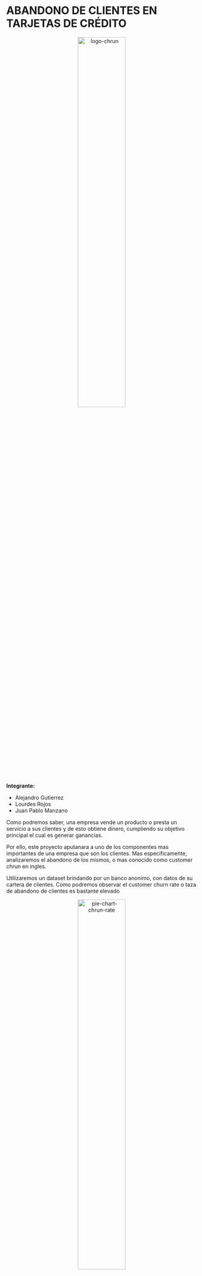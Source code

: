 # ABANDONO DE CLIENTES EN TARJETAS DE CRÉDITO

<div align="center">
 <img alt ="logo-chrun" src="/img/logo.png" width=50% height: auto//>
</div>

**Integrante:**
- Alejandro Gutierrez 
- Lourdes Rojos
- Juan Pablo Manzano

Como podremos saber, una empresa vende un producto o presta un servicio a sus clientes y de esto obtiene dinero, cumpliendo su objetivo principal el cual es generar ganancias.

Por ello, este proyecto aputanara a uno de los componentes mas importantes de una empresa que son los clientes. Mas especificamente, analizaremos el abandono de los mismos, o mas conocido como customer chrun en ingles. 

Utilizaremos un dataset brindando por un banco anonimo, con datos de su cartera de clientes. Como podremos observar el customer churn rate o taza de abandono de clientes es bastante elevado 

<div align="center">
 <img alt ="pie-chart-chrun-rate" src="/img/chrun_rate.png" width=50% height=auto//>
</div>
  
 Esto quiere decir que desde el año anterior a dia de hoy el banco perdio un 16,07% de sus clientes. 
  
 # 1- OBJETIVOS

**Objetivos principales**

- Descubrir la causa por la cual hay deserción de clientes en las tarjetas de crédito
-Pronosticar cuales son los posibles clientes que abandonaran las tarjetas de crédito

**Objetivos secuendarios**

- Determinar que Modelo se adapta de mejor manera a las necesidades del problema
- Utilizar modelo para predecir grupos de clientes que abandonarian el banco
- Testear modelos generados
  
# 2-Contexto comercial

El Gerente comercial de un banco se encuentra frente a un listado de clientes que utilizan el servicio de tarjetas de crédito y detecta una alta taza de abandono de los mismos. Quieren analizar los datos para descubrir la razón detrás de esto y aprovechar lo mismo para predecir los clientes que probablemente abandonarán para poder tomar medidas sobre esto.
  
# 3-Problema comercial

El banco buscara reducir este abandono de clientes, pero para ello debera actuar sobre el grupo correcto de personas, ya sea a travez de campañas pubilicitarias o ofreciendo algun tipo de beneficio. Por ello es importante determinar de manera efectiva que clientes podrian llegar a dejar de usar los servicios. 

Tomar estas medidas con clientes que no tengan una predisposicion a abandonar el servicio podria incurrir en una reduccion de beneficios o en "molestar" mediante campañas publicitarias a clientes fidelizados. 

# 4-Glosario 

Para entender correctamente que quieren decirnos los datos es necesario saber que quieren decirnos las variables a analizar. Para ello, podemos ingresar al siguiente glosario haciendo click [`AQUI`](glosario.md)

# 5-Análisis Exploratorio de Datos (EDA)

Para comenzar se parte de un analisis exploratorio de los datos, el cual puede encontrarse en este [`notebook`](EDA.ipynb). En el mismo damos un primer vistazo a nuestros datos para intentar detectar patrones o estructuras en la informacion de manera visual. 

De ello podemos plantear diferentes Hipótesis o preguntas que se generen al hacer esta primera observacion.

## Hipótesis y preguntas

### Hipótesis 1

H1 = La media del monto total de transacciones (Total_Trans_Amt) es igual para clientes activos y retirados

H0 = La media del monto total de transacciones (Total_Trans_Amt) es diferente para clientes activos y retirados

<div align="center">
 <img alt ="h1-image" src="/img/h1.png"//>
</div>

*Nota: Como la variable presenta una gran cantidad de Outliers, el valor mas representativo pasa a ser la mediana*

<div align="center">
 Mediana de monto total de transacciones

 |Attrition_Flag    | Mediana    |
 |------------------|------------|
 |Attrited Customer | 2329     |
 |Existing Customer | 4100    |
</div>

> **Insight:** Podemos validar la hipotesis H0 diciendo que *"La mediana del monto total de transacciones es diferente según el target"*. Esto quiere decir que un cliente que abandonara el servicio realiza transacciones por montos menores que un cliente que seguira utilizandolo. 

### Hipótesis 2

H2 = La media de la cantidad total de transacciones (Total_Trans_Ct) es **igual** para clientes activos y retirados

H0 = La media de la cantidad total de transacciones (Total_Trans_Ct) es **diferente** para clientes activos y retirados

<div align="center">
 <img alt ="h2-image" src="/img/h2.png"//>
</div>

*Nota: Como la variable presenta una gran cantidad de Outliers, el valor mas representativo pasa a ser la mediana*

<div align="center">
 Mediana de cantidad total de transacciones

 |Attrition_Flag    | Mediana    |
 |------------------|------------|
 |Attrited Customer | 43     |
 |Existing Customer | 71     |
</div>

> **Insight:** Podemos validar la hipotesis H0 diciendo que *"La mediana de la cantidad total de transacciones es diferente según el target"*. Este analisis demostraria que el cliente que abandona el servicio hará una menor cantidad de transacciones que las que hace un cliente que seguira utilizandolo. 


### Hipótesis 3

H3 = La media de la variacion en cantidad de transacciones Q4 -Q1 (1) es **igual** para clientes activos y retirados 

H0 = La media de la variacion en cantidad de transacciones Q4 -Q1 (Total_Ct_Chng_Q4_Q1) es **diferente** para clientes activos y retirados

<div align="center">
 <img alt ="h3-image" src="/img/h3.png" //>
</div>

*Nota: Como la variable presenta una gran cantidad de Outliers, el valor mas representativo pasa a ser la mediana*

<div align="center">
 Mediana de variacion en cantidad de transacciones 

 |Attrition_Flag    | Mediana    |
 |------------------|------------|
 |Attrited Customer | 55.43 %    |
 |Existing Customer | 74.24 %    |
</div>

> **Insight:** Podemos validar la hipotesis H0 diciendo que *"La mediana de variacion en cantidad de transacciones es diferente según el target"*. Esto quiere decir que un cliente que abandona el servicio reduce casi en un 50% las transacciones que hace a final del periodo comparado con las que hace al inicio del periodo. El cliente que sigue utilizando el servicio tambien reduce esta cantida con respecto al inicio el perioo pero solo en un 25%

### Pregunta 1
 ¿Cúal es el género que más abandona la tarjeta de crédito?
 
<div align="center">
 <img alt ="p1-image" src="/img/p1.png"//>
</div>

<div align="center">
 Abandono del servicio segun genero 

 |Genero  |Attrited Customer|	Existing Customer	|% Abandono|
 |--------|------------|--------|--------|
 |F	|   930	|  4428	 |  17.35%  |
 |M	|   697	|  4072 	|  14.61%  |
</div>

> **Insight:** Podemos decir que las cantidades que abandonan segun genero no son tan diferentes. Pero hay un 3% mas de mujeres que abanbdonan el servicio.

### Pregunta 2
 Los que abandonan la tarjeta de crédito, ¿Cúal es su estado civil?
 
<div align="center">
 <img alt ="p2-image" src="/img/p2.png" //>
</div>

<div align="center">
 Abandono del servicio segun estado civil 

 |Estado civil  |Attrited Customer|	Existing Customer	|% Abandono|
 |--------|------------|--------|--------|
 | Unknown	| 129	|620	 |17.22%
 | Single	 | 668	|3275	|16.94%
 | Divorced| 121	|627	 |16.17%
 | Married	| 709	|3978	|15.12%
</div>

> **Insight:** No se puede detectar ningun patrón de abandono en cuanto al estado civil de los clientes. Las variaciones son menores al 1%. El estado civil NO influye en la deserción. 

### Pregunta 3
 ¿Que edades promedio tienen las personas que abandonan las tarjetas de crédito?
 
<div align="center">
 <img alt ="p3-image" src="/img/p3.png" //>
</div>

<div align="center">
 Edad promedio de clientes según target 

 |Target  |Edad Promedio|
 |--------|------------|
 |Attrited Customer	|    46.65	| 
 |Existing Customer	|   46.26	| 
</div>

> **Insight:** Podemos decir que las edad de los clientes que abandonan el servicio no varia con la de los clientes que siguen utilizandolo. 

### Pregunta 4
¿Cuanto tiempo en promedio llevan las tarjetas sin utilizar de las personas que abandonan la tarjeta de crédito?

<div align="center">
 <img alt ="p4-image" src="/img/p4.png" //>
</div>

<div align="center">
 Meses inactivos segun target

 |Target  |Tiempo promedio|
 |--------|------------|
 |Attrited Customer	|    2.69	| 
 |Existing Customer	|   2.27| 
</div>

> **Insight:** Podemos decir que los clientes que abandonan el servicio tienden a estar mas inactivos en la utilizacion del mismo. Si bien la diferencia no es significativa a simple vista podria ser un factor a tener en cuenta que se analizara mas adelante.  

### Pregunta 5 
¿Que tipo de tarjeta usan los clientes que abandonan los servicios??

<div align="center">
 <img alt ="p5-image" src="/img/p5.png"//>
</div>

<div align="center">
 Tipo de tarjeta utilizadas por clientes segun target 
 
 |Card_Category|	Attrited Customer	|Existing Customer|	% Abandono |
 |-------------|-------------------|-----------------|------------|
 |Platinum|	5|	15|	25.00%|
 |Gold	|21	|95	|18.10%|
 |Blue	|1519	|7917|	16.09%|
 |Silver	|82	|473	|14.77%|
</div>
 
 > **Insight:** Podemos observar que los clientes con categoria *Platinum* son los que mas abandonan el servicio con un 25%. Esto debera ser analizado mas adelante, pero podria indicar que los clientes con tarjetas de mayor categoria no estan contentos por los beneficios brindados por las mismas. 

### Pregunta 6 
¿Que nivel de educacion tienen los clientes que abanonan los servicios?

<div align="center">
 <img alt ="p6-image" src="/img/p6.png"//>
</div>

<div align="center">
 Nivel educacional de los clientes según target

 |Education_Level|	Attrited Customer|	Existing Customer|	% Abandono|
 |---------------|------------------|------------------|-----------|			
 |Doctorate	|95|	356|	21.06%|
 |Post-Graduate	|92	|424	|17.82%|
 |Unknown	|256	|1263|	16.85%|
 |Uneducated	|237	|1250|	15.93%|
 |Graduate	|487	|2641|	15.56%|
 |College	|154	|859	|15.20%|
 |High School	|306	|1707	|15.20%|
 </div>
 
 > **Insight:** Dentro de los diferentes niveles, podemos observar que los clientes que poseen un nivel *Doctorate* tienen la mayor deserción, con un 21,06%. 

### Pregunta 7
¿Que nivel de ingresos tienen los clientes que abandonan los servicios?

[Link](./hip_preg.md###Pregunta_7)

<div align="center">
 <img alt ="p7-image" src="/img/p7.png" //>
</div>

<div align="center">
 Nivel educacional de los clientes según target

 |Income_Category|	Attrited Customer|	Existing Customer|	% Abandono|
 |---------------|------------------|------------------|-----------|			
 |$120K +	|126	|601	|17.33% |
 |Less than $40K	|612	|2949	|17.18%|
 |Unknown	|187	|925	|16.81%|
 |80𝐾 − 120K|242|	1293	|15.76%|
 |40𝐾 − 60K	|271	|1519	|15.13%|
 |60𝐾 − 80K	|189	|1213	|13.48%|
 </div>
 
 > **Insight:** Dentro de las diferentes categorias de ingreso, podemos ver que la que mayor deserción posee es la de mayor nivel de ingresos *$120K+*. Esto debera analizarse para ver si los beneficios que brinda el servicio para este tipo de clientes no es suficiente.  

## Análisis Multivariado

Con los gráficos anterior pudimos obtener algunos Insights que surgieron de hacer un análisis univariado y bivariado. A continuación profundizaremos en esto haciendo observaciones mas complejas de manera multivariada. Para acceder al notebook completo del análisis podemos hacer click [`AQUI`](multi.ipynb)

### Matríz de correlación
Indica la correlación que hay entre todas las variables numericas de los datos que estamos trabajando 


<div align="center">
 <b>Matriz de correlación segun coeficiente de Pearson</b>
 <img alt ="matriz_cor_pearson-image" src="/img/mat_corr_pearson.png" // title="Matriz de correlación segun coeficiente de Pearson">
</div>

<div align="center">

**TOP 5 VARIABLES CON MAYOR CORRELACIÓN**
 
 |Variable 1 | Variable 2 | Coef.Pearson | 
 |------------------|-----------------------|-----------|
 |Credit_Limit         |Avg_Open_To_Buy         | 0.995981
 |Total_Trans_Amt      |Total_Trans_Ct          | 0.807192
 |Customer_Age         |Months_on_book          | 0.788912
 |Total_Revolving_Bal  |Avg_Utilization_Ratio   | 0.624022
 |Avg_Open_To_Buy      |Avg_Utilization_Ratio   | 0.538808
</div>


>Nota: En ella podemos observar las variables de mayor correlacion en colores azul mas oscuro. Podemos detectar muy pocas variables que poseen una correlación. Tambien se hizo el análisis con correlaciones de kendall y spearman para ver si se observaba alguna diferencia. Pero las variables con mayor correlación son las mismas. Para ver las matrices de corrleación con otros coeficientes podemos verlas desde aquí [`Kendall`](img/mat_corr_kendall.png) Y [`Spearman`](img/mat_corr_spearman.png)

Se procede a realizar graficos detallados entre las variables que poseen un mayor coeficiente de correlación para ver si es posible obtener Insight visualmente.

Credit limit VS avg open to buy
-
<div align="center">
 <img alt ="Credit Limit VS Avg Open To Buy" src="/img/CL_vs_AOTB.png" // title="Credit Limit VS Avg Open To Buy">
</div>

total trans amt VS total trans ct
-
<div align="center">
 <img alt ="Total Trans Amt VS Total Trans Ct" src="/img/TTA_vs_TTC.png"// title="Total Trans Amt VS Total Trans Ct">
</div>

Customer age VS months on book
-
<div align="center">
 <img alt ="Customer Age VS Months on Book" src="/img/CA_vs_MOB.png" // title="Customer Age VS Months on Book">
</div>

Total revolving bal VS avg utilization ratio
-
<div align="center">
 <img alt ="Total Revolving Bal VS Avg Utilization Ratio" src="/img/TRB_vs_AUR.png" // title="Total Revolving Bal VS Avg Utilization Ratio">
</div>

Avg open to buy VS avg utilization ratio
-
<div align="center">
 <img alt ="Avg Open To Buy VS Avg Utilization Ratio" src="/img/AOTB_vs_AUR.png" // title="Avg Open To Buy VS Avg Utilization Ratio">
</div>
